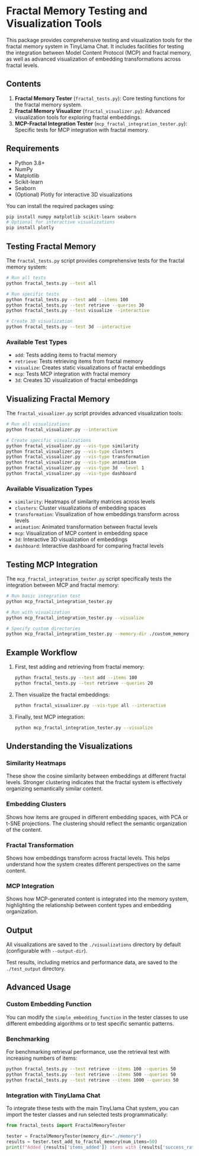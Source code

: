# Fractal Memory Testing and Visualization Tools

This package provides comprehensive testing and visualization tools for the fractal memory system in TinyLlama Chat. It includes facilities for testing the integration between Model Content Protocol (MCP) and fractal memory, as well as advanced visualization of embedding transformations across fractal levels.

## Contents

1. **Fractal Memory Tester** (`fractal_tests.py`): Core testing functions for the fractal memory system.
2. **Fractal Memory Visualizer** (`fractal_visualizer.py`): Advanced visualization tools for exploring fractal embeddings.
3. **MCP-Fractal Integration Tester** (`mcp_fractal_integration_tester.py`): Specific tests for MCP integration with fractal memory.

## Requirements

-  Python 3.8+
-  NumPy
-  Matplotlib
-  Scikit-learn
-  Seaborn
-  (Optional) Plotly for interactive 3D visualizations

You can install the required packages using:

```bash
pip install numpy matplotlib scikit-learn seaborn
# Optional for interactive visualizations
pip install plotly
```

## Testing Fractal Memory

The `fractal_tests.py` script provides comprehensive tests for the fractal memory system:

```bash
# Run all tests
python fractal_tests.py --test all

# Run specific tests
python fractal_tests.py --test add --items 100
python fractal_tests.py --test retrieve --queries 30
python fractal_tests.py --test visualize --interactive

# Create 3D visualization
python fractal_tests.py --test 3d --interactive
```

### Available Test Types

-  `add`: Tests adding items to fractal memory
-  `retrieve`: Tests retrieving items from fractal memory
-  `visualize`: Creates static visualizations of fractal embeddings
-  `mcp`: Tests MCP integration with fractal memory
-  `3d`: Creates 3D visualization of fractal embeddings

## Visualizing Fractal Memory

The `fractal_visualizer.py` script provides advanced visualization tools:

```bash
# Run all visualizations
python fractal_visualizer.py --interactive

# Create specific visualizations
python fractal_visualizer.py --vis-type similarity
python fractal_visualizer.py --vis-type clusters
python fractal_visualizer.py --vis-type transformation
python fractal_visualizer.py --vis-type animation
python fractal_visualizer.py --vis-type 3d --level 1
python fractal_visualizer.py --vis-type dashboard
```

### Available Visualization Types

-  `similarity`: Heatmaps of similarity matrices across levels
-  `clusters`: Cluster visualizations of embedding spaces
-  `transformation`: Visualization of how embeddings transform across levels
-  `animation`: Animated transformation between fractal levels
-  `mcp`: Visualization of MCP content in embedding space
-  `3d`: Interactive 3D visualization of embeddings
-  `dashboard`: Interactive dashboard for comparing fractal levels

## Testing MCP Integration

The `mcp_fractal_integration_tester.py` script specifically tests the integration between MCP and fractal memory:

```bash
# Run basic integration test
python mcp_fractal_integration_tester.py

# Run with visualization
python mcp_fractal_integration_tester.py --visualize

# Specify custom directories
python mcp_fractal_integration_tester.py --memory-dir ./custom_memory --output-dir ./custom_output
```

## Example Workflow

1. First, test adding and retrieving from fractal memory:

   ```bash
   python fractal_tests.py --test add --items 100
   python fractal_tests.py --test retrieve --queries 20
   ```

2. Then visualize the fractal embeddings:

   ```bash
   python fractal_visualizer.py --vis-type all --interactive
   ```

3. Finally, test MCP integration:
   ```bash
   python mcp_fractal_integration_tester.py --visualize
   ```

## Understanding the Visualizations

### Similarity Heatmaps

These show the cosine similarity between embeddings at different fractal levels. Stronger clustering indicates that the fractal system is effectively organizing semantically similar content.

### Embedding Clusters

Shows how items are grouped in different embedding spaces, with PCA or t-SNE projections. The clustering should reflect the semantic organization of the content.

### Fractal Transformation

Shows how embeddings transform across fractal levels. This helps understand how the system creates different perspectives on the same content.

### MCP Integration

Shows how MCP-generated content is integrated into the memory system, highlighting the relationship between content types and embedding organization.

## Output

All visualizations are saved to the `./visualizations` directory by default (configurable with `--output-dir`).

Test results, including metrics and performance data, are saved to the `./test_output` directory.

## Advanced Usage

### Custom Embedding Function

You can modify the `simple_embedding_function` in the tester classes to use different embedding algorithms or to test specific semantic patterns.

### Benchmarking

For benchmarking retrieval performance, use the retrieval test with increasing numbers of items:

```bash
python fractal_tests.py --test retrieve --items 100 --queries 50
python fractal_tests.py --test retrieve --items 500 --queries 50
python fractal_tests.py --test retrieve --items 1000 --queries 50
```

### Integration with TinyLlama Chat

To integrate these tests with the main TinyLlama Chat system, you can import the tester classes and run selected tests programmatically:

```python
from fractal_tests import FractalMemoryTester

tester = FractalMemoryTester(memory_dir="./memory")
results = tester.test_add_to_fractal_memory(num_items=50)
print(f"Added {results['items_added']} items with {results['success_rate']*100:.1f}% success rate")
```
